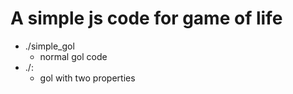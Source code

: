 # A simple js code for game of life

- ./simple_gol
  - normal gol code
- ./: 
  - gol with two properties
